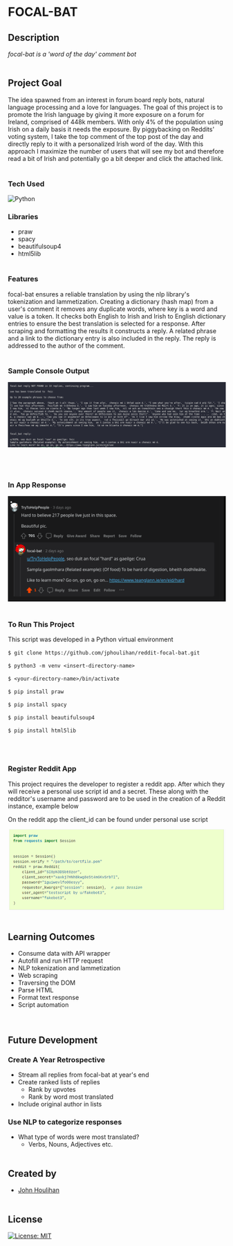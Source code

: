 # **FOCAL-BAT** 

## **Description** 
_focal-bat is a 'word of the day' comment bot_<br/><br/>

## **Project Goal**
The idea spawned from an interest in forum board reply bots, natural language processing and a love for languages. The goal of this project is to promote the Irish language by giving it more exposure on a forum for Ireland, comprised of 448k members. With only 4% of the population using Irish on a daily basis it needs the exposure. By piggybacking on Reddits' voting system, I take the top comment of the top post of the day and directly reply to it with a personalized Irish word of the day. With this approach I maximize the number of users that will see my bot and therefore read a bit of Irish and potentially go a bit deeper and click the attached link.<br/><br/>

### **Tech Used**
![Python](https://img.shields.io/badge/python-3670A0?style=for-the-badge&logo=python&logoColor=ffdd54)
  
  ### Libraries
   * praw
   * spacy
   * beautifulsoup4
   * html5lib<br/><br/>

### **Features**
focal-bat ensures a reliable translation by using the nlp library's tokenization and lammetization. Creating a dictionary (hash map) from a user's comment it removes any duplicate words, where key is a word and value is a token. It checks both English to Irish and Irish to English dictionary entries to ensure the best translation is selected for a response. After scraping and formatting the results it constructs a reply. A related phrase and a link to the dictionary entry is also included in the reply. The reply is addressed to the author of the comment.<br/><br/>

### **Sample Console Output**

![alt text](focal-console.png "samp console output")<br/><br><br/><br/>


### **In App Response**

![alt text](reddit-response-example.png "in app response")<br/><br/>


### **To Run This Project**

This script was developed in a Python virtual environment 

```
$ git clone https://github.com/jphoulihan/reddit-focal-bat.git
```

```
$ python3 -m venv <insert-directory-name>
```
```
$ <your-directory-name>/bin/activate
```
```
$ pip install praw
```
```
$ pip install spacy
```
```
$ pip install beautifulsoup4
```
```
$ pip install html5lib
```
<br/><br/>

### **Register Reddit App**
This project requires the developer to register a reddit app. After which they will receive a personal use script id and a secret. These along with the redditor's username and password are to be used in the creation of a Reddit instance, example below 

On the reddit app the client_id can be found under personal use script


![alt text](reddit-instance.png "reddit instance")<br/><br/>

## Learning Outcomes
* Consume data with API wrapper
* Autofill and run HTTP request
* NLP tokenization and lammetization
* Web scraping
* Traversing the DOM
* Parse HTML 
* Format text response 
* Script automation
<br/>

## Future Development

### Create A Year Retrospective
* Stream all replies from focal-bat at year's end
* Create ranked lists of replies
    * Rank by upvotes
    * Rank by word most translated
* Include original author in lists

### Use NLP to categorize responses
* What type of words were most translated? 
    * Verbs, Nouns, Adjectives etc.<br/><br/>

## Created by

- [John Houlihan](https://github.com/jphoulihan "Visit John's GitHub")<br/><br/>

## License

[![License: MIT](https://img.shields.io/badge/License-MIT-yellow.svg)](https://opensource.org/licenses/MIT)

